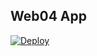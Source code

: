 Web04 App
------------------

<a href="https://heroku.com/deploy">
  <img src="https://www.herokucdn.com/deploy/button.svg" alt="Deploy">
</a>

